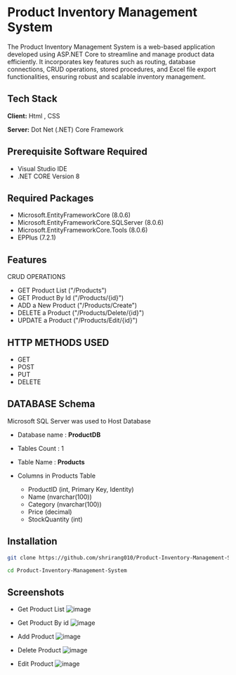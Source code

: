 # Product Inventory Management System

The Product Inventory Management System is a web-based application developed using ASP.NET Core to streamline and manage product data efficiently. It incorporates key features such as routing, database connections, CRUD operations, stored procedures, and Excel file export functionalities, ensuring robust and scalable inventory management.




## Tech Stack

**Client:** Html , CSS

**Server:** Dot Net (.NET) Core Framework

## Prerequisite Software Required
- Visual Studio IDE
- .NET CORE Version 8 


## Required Packages
- Microsoft.EntityFrameworkCore (8.0.6)
- Microsoft.EntityFrameworkCore.SQLServer (8.0.6)
- Microsoft.EntityFrameworkCore.Tools (8.0.6)
- EPPlus (7.2.1)

## Features

CRUD OPERATIONS
- GET Product List  ("/Products")
- GET Product By Id ("/Products/{id}")
- ADD a New Product ("/Products/Create")
- DELETE a Product  ("/Products/Delete/{id}")
- UPDATE a Product  ("/Products/Edit/{id}")
## HTTP METHODS USED

- GET 
- POST 
- PUT
- DELETE


## DATABASE Schema
Microsoft SQL Server was used to Host Database

- Database name : **ProductDB**
- Tables Count  : 1
- Table Name    : **Products**

- Columns in Products Table
    - ProductID (int, Primary Key, Identity)
    - Name (nvarchar(100))
    - Category (nvarchar(100))
    - Price (decimal)
    - StockQuantity (int)
## Installation


```bash
git clone https://github.com/shrirang010/Product-Inventory-Management-System.git

cd Product-Inventory-Management-System
```

## Screenshots
- Get Product List
![image](https://github.com/user-attachments/assets/b8e15365-3990-4029-a83b-98ad656c01cd)

- Get Product By id
![image](https://github.com/user-attachments/assets/7729d0ef-e07d-4ae0-be89-6d571ed3efcc)

- Add Product
  ![image](https://github.com/user-attachments/assets/4e044269-464b-4bb3-8379-d325dee9eaca)

- Delete Product
![image](https://github.com/user-attachments/assets/ad89c317-c031-4ecb-a7fc-e9760783a129)

- Edit Product
    ![image](https://github.com/user-attachments/assets/581a04d4-99e9-4366-b120-0afe030f0bba)

